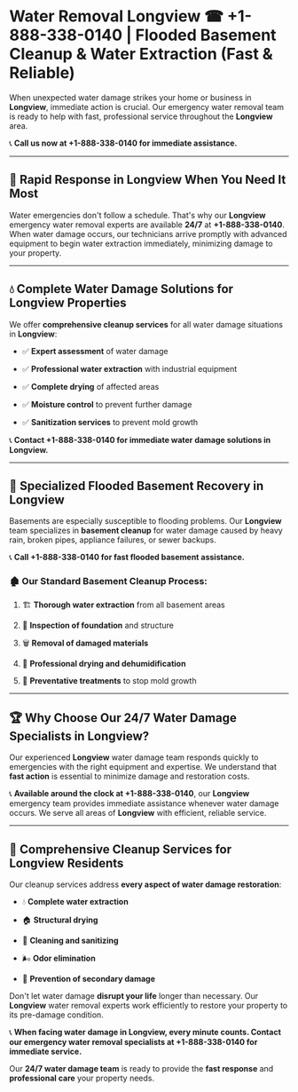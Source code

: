# Water Removal Longview ☎ +1-888-338-0140 | Flooded Basement Cleanup & Water Extraction (Fast & Reliable)

When unexpected water damage strikes your home or business in **Longview**, immediate action is crucial. Our emergency water removal team is ready to help with fast, professional service throughout the **Longview** area. 

📞 **Call us now at +1-888-338-0140 for immediate assistance.**
---
## 🚀 Rapid Response in Longview When You Need It Most
Water emergencies don't follow a schedule. That's why our **Longview** emergency water removal experts are available **24/7** at **+1-888-338-0140**. When water damage occurs, our technicians arrive promptly with advanced equipment to begin water extraction immediately, minimizing damage to your property.
---
## 💧 Complete Water Damage Solutions for Longview Properties
We offer **comprehensive cleanup services** for all water damage situations in **Longview**:
- ✅ **Expert assessment** of water damage  
- ✅ **Professional water extraction** with industrial equipment  
- ✅ **Complete drying** of affected areas  
- ✅ **Moisture control** to prevent further damage  
- ✅ **Sanitization services** to prevent mold growth  
📞 **Contact +1-888-338-0140 for immediate water damage solutions in Longview.**
---
## 🌊 Specialized Flooded Basement Recovery in Longview
Basements are especially susceptible to flooding problems. Our **Longview** team specializes in **basement cleanup** for water damage caused by heavy rain, broken pipes, appliance failures, or sewer backups. 
📞 **Call +1-888-338-0140 for fast flooded basement assistance.**
### 🏚️ Our Standard Basement Cleanup Process:
1. 🏗️ **Thorough water extraction** from all basement areas  
2. 🔎 **Inspection of foundation** and structure  
3. 🗑️ **Removal of damaged materials**  
4. 💨 **Professional drying and dehumidification**  
5. 🚫 **Preventative treatments** to stop mold growth  
---
## 🏆 Why Choose Our 24/7 Water Damage Specialists in Longview?
Our experienced **Longview** water damage team responds quickly to emergencies with the right equipment and expertise. We understand that **fast action** is essential to minimize damage and restoration costs.
📞 **Available around the clock at +1-888-338-0140**, our **Longview** emergency team provides immediate assistance whenever water damage occurs. We serve all areas of **Longview** with efficient, reliable service.
---
## 🧹 Comprehensive Cleanup Services for Longview Residents
Our cleanup services address **every aspect of water damage restoration**:
- 💧 **Complete water extraction**  
- 🏠 **Structural drying**  
- 🧼 **Cleaning and sanitizing**  
- 🌬️ **Odor elimination**  
- 🚫 **Prevention of secondary damage**  
Don't let water damage **disrupt your life** longer than necessary. Our **Longview** water removal experts work efficiently to restore your property to its pre-damage condition.
📞 **When facing water damage in Longview, every minute counts. Contact our emergency water removal specialists at +1-888-338-0140 for immediate service.**
Our **24/7 water damage team** is ready to provide the **fast response** and **professional care** your property needs.
